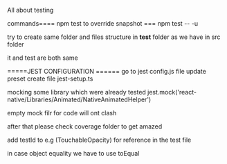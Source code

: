 All about testing 

commands==== 
npm test
to override snapshot ===
npm test -- -u


try to create same folder and files structure in __test__ folder as we have in src folder 



it and test are both same

=====JEST CONFIGURATION ======
go to jest config.js file
update preset
create file jest-setup.ts

mocking some library which were already tested
jest.mock('react-native/Libraries/Animated/NativeAnimatedHelper')



empty mock filr for code will ont clash


after that please check coverage folder to get amazed 

add testId to e.g (TouchableOpacity) for reference in the test file


in case object equality we have to use toEqual